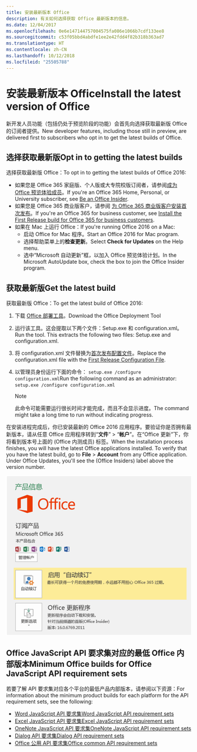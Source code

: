 ```yaml
---
title: 安装最新版本 Office
description: 有关如何选择获取 Office 最新版本的信息。
ms.date: 12/04/2017
ms.openlocfilehash: 0e6e147144757004575fa086e1066b7cdf133ee8
ms.sourcegitcommit: c53f05bbd4abdfe1ee2e42fdd4f82b318b363ad7
ms.translationtype: HT
ms.contentlocale: zh-CN
ms.lasthandoff: 10/12/2018
ms.locfileid: "25505788"
---
```

# <a name="install-the-latest-version-of-office"></a><span data-ttu-id="d106e-103">安装最新版本 Office</span><span class="sxs-lookup"><span data-stu-id="d106e-103">Install the latest version of Office</span></span>

<span data-ttu-id="d106e-104">新开发人员功能（包括仍处于预览阶段的功能）会首先向选择获取最新版 Office 的订阅者提供。</span><span class="sxs-lookup"><span data-stu-id="d106e-104">New developer features, including those still in preview, are delivered first to subscribers who opt in to get the latest builds of Office.</span></span> 

## <a name="opt-in-to-getting-the-latest-builds"></a><span data-ttu-id="d106e-105">选择获取最新版</span><span class="sxs-lookup"><span data-stu-id="d106e-105">Opt in to getting the latest builds</span></span>

<span data-ttu-id="d106e-106">选择获取最新版 Office：</span><span class="sxs-lookup"><span data-stu-id="d106e-106">To opt in to getting the latest builds of Office 2016:</span></span> 

- <span data-ttu-id="d106e-107">如果您是 Office 365 家庭版、个人版或大专院校版订阅者，请参阅[成为 Office 预览体验成员](https://products.office.com/office-insider)。</span><span class="sxs-lookup"><span data-stu-id="d106e-107">If you're an Office 365 Home, Personal, or University subscriber, see [Be an Office Insider](https://products.office.com/office-insider).</span></span>
- <span data-ttu-id="d106e-108">如果您是 Office 365 商业版客户，请参阅 [为 Office 365 商业版客户安装首次发布](https://support.office.com/article/Install-the-First-Release-build-for-Office-365-for-business-customers-4dd8ba40-73c0-4468-b778-c7b744d03ead)。</span><span class="sxs-lookup"><span data-stu-id="d106e-108">If you're an Office 365 for business customer, see [Install the First Release build for Office 365 for business customers](https://support.office.com/article/Install-the-First-Release-build-for-Office-365-for-business-customers-4dd8ba40-73c0-4468-b778-c7b744d03ead).</span></span>
- <span data-ttu-id="d106e-109">如果在 Mac 上运行 Office：</span><span class="sxs-lookup"><span data-stu-id="d106e-109">If you're running Office 2016 on a Mac:</span></span>
    - <span data-ttu-id="d106e-110">启动 Office for Mac 程序。</span><span class="sxs-lookup"><span data-stu-id="d106e-110">Start an Office 2016 for Mac program.</span></span>
    - <span data-ttu-id="d106e-111">选择帮助菜单上的**检查更新**。</span><span class="sxs-lookup"><span data-stu-id="d106e-111">Select **Check for Updates** on the Help menu.</span></span>
    - <span data-ttu-id="d106e-112">选中“Microsoft 自动更新”框，以加入 Office 预览体验计划。</span><span class="sxs-lookup"><span data-stu-id="d106e-112">In the Microsoft AutoUpdate box, check the box to join the Office Insider program.</span></span> 

## <a name="get-the-latest-build"></a><span data-ttu-id="d106e-113">获取最新版</span><span class="sxs-lookup"><span data-stu-id="d106e-113">Get the latest build</span></span>

<span data-ttu-id="d106e-114">获取最新版 Office：</span><span class="sxs-lookup"><span data-stu-id="d106e-114">To get the latest build of Office 2016:</span></span> 

1. <span data-ttu-id="d106e-115">下载  [Office 部署工具](https://www.microsoft.com/download/details.aspx?id=49117)。</span><span class="sxs-lookup"><span data-stu-id="d106e-115">Download the Office Deployment Tool</span></span> 
2. <span data-ttu-id="d106e-p101">运行该工具。这会提取以下两个文件：Setup.exe 和 configuration.xml。</span><span class="sxs-lookup"><span data-stu-id="d106e-p101">Run the tool. This extracts the following two files: Setup.exe and configuration.xml.</span></span>
3. <span data-ttu-id="d106e-118">将 configuration.xml 文件替换为[首次发布配置文件](https://raw.githubusercontent.com/OfficeDev/Office-Add-in-Commands-Samples/master/Tools/FirstReleaseConfig/configuration.xml)。</span><span class="sxs-lookup"><span data-stu-id="d106e-118">Replace the configuration.xml file with the [First Release Configuration File](https://raw.githubusercontent.com/OfficeDev/Office-Add-in-Commands-Samples/master/Tools/FirstReleaseConfig/configuration.xml).</span></span>
4. <span data-ttu-id="d106e-119">以管理员身份运行下面的命令：  `setup.exe /configure configuration.xml`</span><span class="sxs-lookup"><span data-stu-id="d106e-119">Run the following command as an administrator:  `setup.exe /configure configuration.xml`</span></span> 

    > [!NOTE]
    > <span data-ttu-id="d106e-120">此命令可能需要运行很长时间才能完成，而且不会显示进度。</span><span class="sxs-lookup"><span data-stu-id="d106e-120">The command might take a long time to run without indicating progress.</span></span>

<span data-ttu-id="d106e-p102">在安装进程完成后，你已安装最新的 Office 2016 应用程序。要验证你是否拥有最新版本，请从任意 Office 应用程序转到“**文件**” > “**帐户**”。在“Office 更新”下，你将看到版本号上面的 (Office 内测成员) 标签。</span><span class="sxs-lookup"><span data-stu-id="d106e-p102">When the installation process finishes, you will have the latest Office applications installed. To verify that you have the latest build, go to **File** > **Account** from any Office application. Under Office Updates, you'll see the (Office Insiders) label above the version number.</span></span>

![显示产品信息的屏幕截图（带有 Office 预览体验计划标签）](../images/office-insiders.png)

## <a name="minimum-office-builds-for-office-javascript-api-requirement-sets"></a><span data-ttu-id="d106e-125">Office JavaScript API 要求集对应的最低 Office 内部版本</span><span class="sxs-lookup"><span data-stu-id="d106e-125">Minimum Office builds for Office JavaScript API requirement sets</span></span>

<span data-ttu-id="d106e-126">若要了解 API 要求集对应各个平台的最低产品内部版本，请参阅以下资源：</span><span class="sxs-lookup"><span data-stu-id="d106e-126">For information about the minimum product builds for each platform for the API requirement sets, see the following:</span></span>

- [<span data-ttu-id="d106e-127">Word JavaScript API 要求集</span><span class="sxs-lookup"><span data-stu-id="d106e-127">Word JavaScript API requirement sets</span></span>](https://docs.microsoft.com/office/dev/add-ins/reference/requirement-sets/word-api-requirement-sets?view=office-js)
- [<span data-ttu-id="d106e-128">Excel JavaScript API 要求集</span><span class="sxs-lookup"><span data-stu-id="d106e-128">Excel JavaScript API requirement sets</span></span>](https://docs.microsoft.com/office/dev/add-ins/reference/requirement-sets/excel-api-requirement-sets?view=office-js)
- [<span data-ttu-id="d106e-129">OneNote JavaScript API 要求集</span><span class="sxs-lookup"><span data-stu-id="d106e-129">OneNote JavaScript API requirement sets</span></span>](https://docs.microsoft.com/office/dev/add-ins/reference/requirement-sets/onenote-api-requirement-sets?view=office-js)
- [<span data-ttu-id="d106e-130">Dialog API 要求集</span><span class="sxs-lookup"><span data-stu-id="d106e-130">Dialog API requirement sets</span></span>](https://docs.microsoft.com/office/dev/add-ins/reference/requirement-sets/dialog-api-requirement-sets?view=office-js)
- [<span data-ttu-id="d106e-131">Office 公用 API 要求集</span><span class="sxs-lookup"><span data-stu-id="d106e-131">Office common API requirement sets</span></span>](https://docs.microsoft.com/office/dev/add-ins/reference/requirement-sets/office-add-in-requirement-sets?view=office-js)
